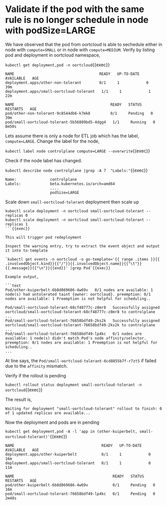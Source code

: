 # Validate if the pod with the same rule is no longer schedule in node with podSize=LARGE

We have observed that the pod from oortcloud is able to sechedule either in node with `compute=SMALL` or in node with `compute=MEDIUM`. Verify by listing pod and deployment in oortcloud namespace,

`kubectl get deployment,pod -n oortcloud`{{exec}}

```text
NAME                                      READY   UP-TO-DATE   AVAILABLE   AGE
deployment.apps/other-non-tolerant        0/1     1            0           39m
deployment.apps/small-oortcloud-tolerant   1/1     1            1           22m

NAME                                           READY   STATUS    RESTARTS   AGE
pod/other-non-tolerant-9c8544db6-k7mk8         0/1     Pending   0          39m
pod/small-oortcloud-tolerant-5b56889bd5-4dgg4   1/1     Running   0          8m50s
```

Lets assume there is only a node for ETL job which has the label, `compute=LARGE`.
Change the label for the node,

`kubectl label node controlplane compute=LARGE --overwrite`{{exec}}

Check if the node label has changed.

`kubectl describe node controlplane |grep -A 7  "Labels:"`{{exec}}

```text
Name:               controlplane
Labels:             beta.kubernetes.io/arch=amd64
                    ....
                    podSize=LARGE

```

Scale down `small-oortcloud-tolerant` deployment then scale up

```
kubectl scale deployment -n oortcloud small-oortcloud-tolerant --replicas 0
kubectl scale deployment -n oortcloud small-oortcloud-tolerant --replicas 1
```{{exec}}

This will trigger pod redeployment

Inspect the warning entry, try to extract the event object and output it into to-template

`kubectl get events -n oortcloud -o go-template='{{ range .items }}{{ .involvedObject.kind}}{{"/"}}{{.involvedObject.name}}{{"\t"}}{{.message}}{{"\n"}}{{end}}' |grep Pod`{{exec}}

Example output,

```text
Pod/other-kuiperbelt-6b8d869686-4w69v   0/1 nodes are available: 1 node(s) had untolerated taint {owner: oortcloud}. preemption: 0/1 nodes are available: 1 Preemption is not helpful for scheduling..

Pod/small-oortcloud-tolerant-68cf48777c-z8mr8   Successfully assigned oortcloud/small-oortcloud-tolerant-68cf48777c-z8mr8 to controlplane
...
Pod/small-oortcloud-tolerant-76658bdf49-2ks2k   Successfully assigned oortcloud/small-oortcloud-tolerant-76658bdf49-2ks2k to controlplane
...
Pod/small-oortcloud-tolerant-76658bdf49-lp4kc   0/1 nodes are available: 1 node(s) didn't match Pod's node affinity/selector. preemption: 0/1 nodes are available: 1 Preemption is not helpful for scheduling..
...
```

At line says, the `Pod/small-oortcloud-tolerant-6cd8855b7f-r7zt5` if failed due to the `affinity` mismatch.

Verify if the rollout is pending

`kubectl rollout status deployment small-oortcloud-tolerant -n oortcloud`{{exec}}

The result is,

```text
Waiting for deployment "small-oortcloud-tolerant" rollout to finish: 0 of 1 updated replicas are available...
```

Now the deployment and pods are in pending

`kubectl get deployment,pod -A -l 'app in (other-kuiperbelt, small-oortcloud-tolerant)'`{{exec}}

```text
NAME                                       READY   UP-TO-DATE   AVAILABLE   AGE
deployment.apps/other-kuiperbelt           0/1     1            0           16m
deployment.apps/small-oortcloud-tolerant   0/1     1            0           11m

NAME                                            READY   STATUS    RESTARTS   AGE
pod/other-kuiperbelt-6b8d869686-4w69v           0/1     Pending   0          16m
pod/small-oortcloud-tolerant-76658bdf49-lp4kc   0/1     Pending   0          2m48s
```
